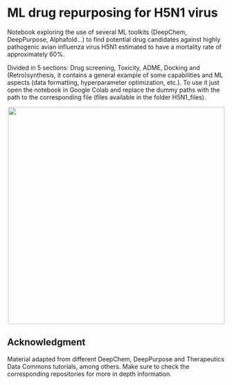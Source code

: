 # ML drug repurposing for H5N1 virus

Notebook exploring the use of several ML toolkits (DeepChem, DeepPurpose, Alphafold...) to find potential drug candidates against highly pathogenic avian influenza virus H5N1 estimated to have a mortality rate of approximately 60%.

Divided in 5 sections: Drug screening, Toxicity, ADME, Docking and (Retro)synthesis, it contains a general example of some capabilities and ML aspects (data formatting, hyperparameter optimization, etc.). To use it just open the notebook in Google Colab and replace the dummy paths with the path to the corresponding file (files available in the folder H5N1_files).

<p align="center">
<img src="https://user-images.githubusercontent.com/108660081/187652764-12bded9a-9ac6-4e24-a8ec-fa4098e3b775.gif" width="500" height="500">
</p>



## Acknowledgment
Material adapted from different DeepChem, DeepPurpose and Therapeutics Data Commons tutorials, among others. Make sure to check the corresponding repositories for more in depth information.
